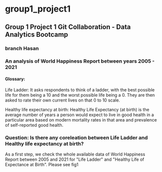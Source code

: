# group1_project1

## Group 1 Project 1 Git Collaboration - Data Analytics Bootcamp

### branch Hasan

### An analysis of World Happiness Report between years 2005 - 2021

#### Glossary: 

Life Ladder: 
It asks respondents to think of a ladder, with the best possible life for them being a 10 and the worst possible life being a 0. They are then asked to rate their own current lives on that 0 to 10 scale.

Healthy life expectancy at birth:
Healthy Life Expectancy (at birth) is the average number of years a person would expect to live in good health in a particular area based on modern mortality rates in that area and prevalence of self-reported good health.

### Question: Is there any coreleation between Life Ladder and Healthy life expectancy at birth?

As a first step,  we check the whole available data of World Happiness Report between 2005 and 2021 for "Life Ladder" and "Healthy Life of Expectance at Birth". Please see fig1


